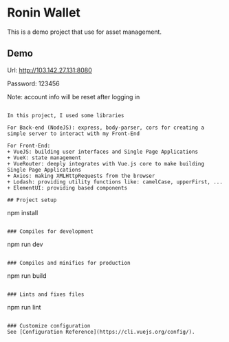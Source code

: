 # Ronin Wallet

This is a demo project that use for asset management.

## Demo

Url: http://103.142.27.131:8080

Password: 123456

Note: account info will be reset after logging in
```

In this project, I used some libraries

For Back-end (NodeJS): express, body-parser, cors for creating a simple server to interact with my Front-End

For Front-End:
+ VueJS: building user interfaces and Single Page Applications
+ VueX: state management 
+ VueRouter: deeply integrates with Vue.js core to make building Single Page Applications
+ Axios: making XMLHttpRequests from the browser
+ Lodash: providing utility functions like: camelCase, upperFirst, ...
+ ElementUI: providing based components

## Project setup
```
npm install
```

### Compiles for development
```
npm run dev
```

### Compiles and minifies for production
```
npm run build
```

### Lints and fixes files
```
npm run lint
```

### Customize configuration
See [Configuration Reference](https://cli.vuejs.org/config/).
